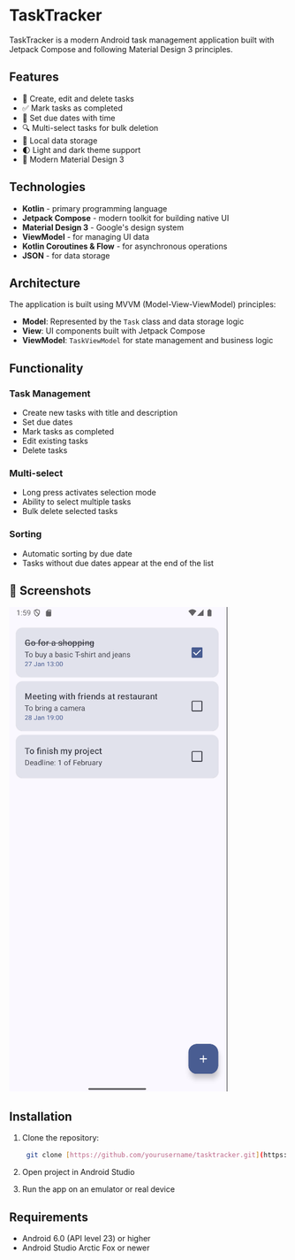 # TaskTracker

TaskTracker is a modern Android task management application built with Jetpack Compose and following Material Design 3 principles.

## Features

- 📝 Create, edit and delete tasks
- ✅ Mark tasks as completed
- 📅 Set due dates with time
- 🔍 Multi-select tasks for bulk deletion
- 💾 Local data storage
- 🌓 Light and dark theme support
- 📱 Modern Material Design 3

## Technologies

- **Kotlin** - primary programming language
- **Jetpack Compose** - modern toolkit for building native UI
- **Material Design 3** - Google's design system
- **ViewModel** - for managing UI data
- **Kotlin Coroutines & Flow** - for asynchronous operations
- **JSON** - for data storage

## Architecture

The application is built using MVVM (Model-View-ViewModel) principles:
- **Model**: Represented by the `Task` class and data storage logic
- **View**: UI components built with Jetpack Compose
- **ViewModel**: `TaskViewModel` for state management and business logic

## Functionality

### Task Management
- Create new tasks with title and description
- Set due dates
- Mark tasks as completed
- Edit existing tasks
- Delete tasks

### Multi-select
- Long press activates selection mode
- Ability to select multiple tasks
- Bulk delete selected tasks

### Sorting
- Automatic sorting by due date
- Tasks without due dates appear at the end of the list

## 📸 Screenshots  

![App Screenshot](https://github.com/nikitasemenchenko/TaskTracker/blob/assets/Screenshot.png)  

## Installation

1. Clone the repository:
   ```bash
    git clone [https://github.com/yourusername/tasktracker.git](https://github.com/nikitasemenchenko/TaskTracker.git)
    ```
3. Open project in Android Studio

4. Run the app on an emulator or real device

## Requirements

- Android 6.0 (API level 23) or higher
- Android Studio Arctic Fox or newer
